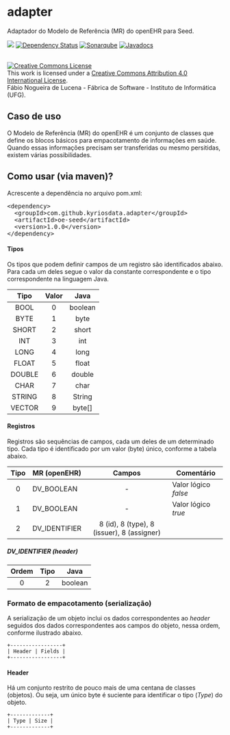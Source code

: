 # adapter
Adaptador do Modelo de Referência (MR) do openEHR para Seed.

[<img src="https://api.travis-ci.org/kyriosdata/adapter.svg?branch=master">](https://travis-ci.org/kyriosdata/adapter)
[![Dependency Status](https://www.versioneye.com/user/projects/581cb3834304530ad3a5549b/badge.svg?style=flat-square)](https://www.versioneye.com/user/projects/581cb3834304530ad3a5549b)
[![Sonarqube](https://sonarqube.com/api/badges/gate?key=com.github.kyriosdata.adapter%3Aoe-seed)](https://sonarqube.com/dashboard/index?id=com.github.kyriosdata.adapter%3Aoe-seed)
[![Javadocs](http://javadoc.io/badge/com.github.kyriosdata.adapter/oe-seed.svg)](http://javadoc.io/doc/com.github.kyriosdata.adapter/oe-seed)

<br />
<a rel="license" href="http://creativecommons.org/licenses/by/4.0/">
<img alt="Creative Commons License" style="border-width:0"
 src="https://i.creativecommons.org/l/by/4.0/88x31.png" /></a>
 <br />This work is licensed under a <a rel="license" 
 href="http://creativecommons.org/licenses/by/4.0/">Creative Commons 
 Attribution 4.0 International License</a>. 
 <br />Fábio Nogueira de Lucena - Fábrica de Software - 
 Instituto de Informática (UFG).

## Caso de uso
O Modelo de Referência (MR) do openEHR é um conjunto de classes que 
define os blocos básicos para empacotamento de informações em saúde.
Quando essas informações precisam ser transferidas ou mesmo persitidas,
existem várias possibilidades.  

## Como usar (via maven)?

Acrescente a dependência no arquivo pom.xml:

<pre>
&lt;dependency&gt;
  &lt;groupId&gt;com.github.kyriosdata.adapter&lt;/groupId&gt;
  &lt;artifactId&gt;oe-seed&lt;/artifactId&gt;
  &lt;version&gt;1.0.0&lt;/version&gt;
&lt;/dependency&gt;
</pre>

#### Tipos
Os tipos que podem definir campos de um registro são identificados
abaixo. Para cada um deles segue o valor da constante correspondente
e o tipo correspondente na linguagem Java. 

| Tipo   | Valor |   Java   |
|:----:  |:-----:|:--------:|
| BOOL   |  0    |  boolean |
| BYTE   |  1    |  byte    |
| SHORT  |  2    |  short   |
| INT    |  3    |  int     |
| LONG   |  4    |  long    |
| FLOAT  |  5    |  float   |
| DOUBLE |  6    |  double  |
| CHAR   |  7    |  char    |
| STRING |  8    |  String  |
| VECTOR |  9    |  byte[]  |

#### Registros
Registros são sequências de campos, cada um deles de um determinado tipo.
Cada tipo é identificado por um valor (byte) único, conforme a tabela
abaixo.

| Tipo   | MR (openEHR) | Campos | Comentário |
|:----:  |----------------------|:------:|------------|
| 0      |  DV_BOOLEAN          |  - |  Valor lógico _false_ |
| 1      |  DV_BOOLEAN          |  - |  Valor lógico _true_    |
| 2      |  DV_IDENTIFIER       |  8 (id), 8 (type), 8 (issuer), 8 (assigner) |    |


##### DV_IDENTIFIER (header)


| Ordem  | Tipo |   Java   |
|:----:  |:-----:|:--------:|
| 0      |  2    |  boolean |


### Formato de empacotamento (serialização)
A serialização de um objeto inclui os dados correspondentes ao _header_ 
seguidos dos dados correspondentes aos campos do objeto, nessa ordem,
conforme ilustrado abaixo.

````
+-----------------+
| Header | Fields |
+-----------------+
````

#### Header
Há um conjunto restrito de pouco mais de uma centana de classes (objetos).
Ou seja, um único byte é suciente para identificar o tipo (_Type_) do objeto.

````
+-------------+
| Type | Size |
+-------------+
````
